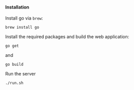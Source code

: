 #### Installation

Install go via `brew`:

`brew install go`

Install the required packages and build the web application:

```
go get
```

and

```
go build
```

Run the server

```
./run.sh
```